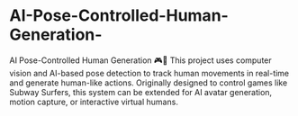 # AI-Pose-Controlled-Human-Generation-
AI Pose-Controlled Human Generation 🎮🤖 This project uses computer vision and AI-based pose detection to track human movements in real-time and generate human-like actions. Originally designed to control games like Subway Surfers, this system can be extended for AI avatar generation, motion capture, or interactive virtual humans.
